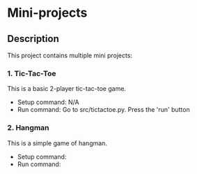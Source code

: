 # Mini-projects

## Description
This project contains multiple mini projects:

### 1. Tic-Tac-Toe
This is a basic 2-player tic-tac-toe game.
- Setup command: N/A
- Run command: Go to src/tictactoe.py. Press the 'run' button

### 2. Hangman
This is a simple game of hangman.
- Setup command: 
- Run command: 